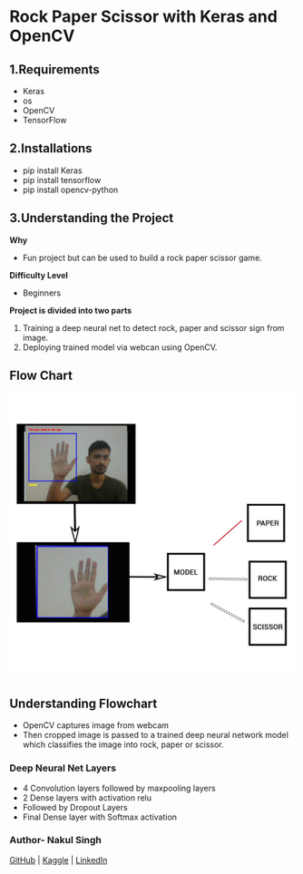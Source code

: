 # Rock Paper Scissor with Keras and OpenCV

## 1.Requirements
- Keras
- os
- OpenCV
- TensorFlow
## 2.Installations
- pip install Keras
- pip install tensorflow
- pip install opencv-python

## 3.Understanding the Project

**Why** 
- Fun project but can be used to build a rock paper scissor game.

**Difficulty Level**
- Beginners

**Project is divided into two parts**

1. Training a deep neural net to detect rock, paper and scissor sign from image.
2. Deploying trained model via webcan using OpenCV.

## Flow Chart
![Flow chart](https://github.com/nakulsingh1289/Projects/blob/master/Rock%20Paper%20Scissors%20with%20AI%20using%20keras%20and%20openCV/IMG-20200918-WA0011.jpg?raw=true)

## Understanding Flowchart

- OpenCV captures image from webcam
- Then cropped image is passed to a trained deep neural network model which classifies the image into rock, paper or scissor.


### Deep Neural Net Layers
- 4 Convolution layers followed by maxpooling layers
- 2 Dense layers with activation relu
- Followed by Dropout Layers
- Final Dense layer with Softmax activation

### Author- Nakul Singh
[GitHub](https://github.com/nakulsingh1289) | 
[Kaggle](https://www.kaggle.com/nakulsingh1289) |
[LinkedIn](https://www.linkedin.com/in/nakul-singh-247205145/)
